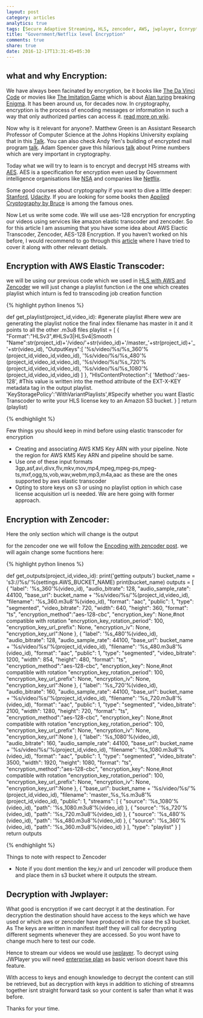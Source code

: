```yaml
---
layout: post
category: articles
analytics: true
tags: [Secure Adaptive Streaming, HLS, zencoder, AWS, jwplayer, Ecnryption, AES-128, Netflix, AWS Elastic Transcoder]
title: "Government/Netflix level Encryption"
comments: true
share: true
date: 2016-12-17T13:31:45+05:30
---
```


what and why Encryption:
------------------------
We have always been facinated by encryption, be it books like [The Da Vinci Code](https://www.goodreads.com/book/show/968.The_Da_Vinci_Code) or movies like [The Imitation Game](http://www.imdb.com/title/tt2084970/) which is about [Alan turing](https://en.wikipedia.org/wiki/Alan_Turing) breaking [Enigma](https://en.wikipedia.org/wiki/Enigma_machine). It has been around us, for decades now. In cryptography, encryption is the process of encoding messages or information in such a way that only authorized parties can access it. [read more on wiki](https://en.wikipedia.org/wiki/Encryption).

Now why is it relevant for anyone?. Matthew Green is an Assistant Research Professor of Computer Science at the Johns Hopkins University explaing that in this [Talk](https://www.youtube.com/watch?v=M6qoJNLIoJI&t). You can also check Andy Yen's building of encrypted mail program [talk](https://www.ted.com/talks/andy_yen_think_your_email_s_private_think_again). Adam Spencer gave this hilarious [talk](https://www.ted.com/talks/adam_spencer_why_i_fell_in_love_with_monster_prime_numbers) about Prime numbers which are very important in cryptography.

Today what we will try to learn is to encrypt and decrypt HlS streams with [AES](https://en.wikipedia.org/wiki/Advanced_Encryption_Standard). AES is a specification for encryption even used by Government intelligence organisations like [NSA](https://en.wikipedia.org/wiki/National_Security_Agency) and companies like [Netflix](https://www.netflix.com).

Some good courses about cryptography if you want to dive a little deeper:
[Stanford](https://www.coursera.org/learn/crypto), [Udacity](https://www.udacity.com/course/applied-cryptography--cs387). If you are looking for some books then [Applied Cryptography by Bruce](https://www.amazon.com/Applied-Cryptography-Protocols-Algorithms-Source/dp/0471117099/ref=sr_1_4?s=books&ie=UTF8&qid=1426511280&sr=1-4&keywords=bruce+schneier) is among the famous ones.

Now Let us write some code. We will use aes-128 encryption for encrypting our videos using services like amazon elastic transcoder and zencoder. So for this article I am assuming that you have some idea about AWS Elactic Transcoder, Zencoder, AES-128 Encryption. If you haven't worked on hls before, I would recommend to go through this [article](http://aameer.github.io/articles/hls-with-aws-and-zencoder/) where I have tried to cover it along with other relevant detials.

Encryption with AWS Elastic Transcoder:
---------------------------------------

we will be using our previous code which we used in [HLS with AWS and Zencoder](http://aameer.github.io/articles/hls-with-aws-and-zencoder/)
we will  just change a playlist function i.e the one which creates playlist which inturn is fed to transcoding job creation function

{% highlight python linenos %}

def get_playlist(project_id,video_id):
    #generate playlist
    #here wew are generating the playlist notice the final index filename has master in it and it points to all the other .m3u8 files
    playlist = [
        {
           "Format":"HLSv3",#HLSv3|HLSv4|Smooth
           "Name":str(project_id)+'/video/'+str(video_id)+'/master_'+str(project_id)+'_'+str(video_id),
           "OutputKeys":[
              '%s/video/%s/%s_360'%(project_id,video_id,video_id),
              '%s/video/%s/%s_480'%(project_id,video_id,video_id),
              '%s/video/%s/%s_720'%(project_id,video_id,video_id),
              '%s/video/%s/%s_1080'%(project_id,video_id,video_id)
           ]
        },
        "HlsContentProtection":{
           'Method':'aes-128', #This value is written into the method attribute of the EXT-X-KEY metadata tag in the output playlist.
           'KeyStoragePolicy':'WithVariantPlaylists',#Specify whether you want Elastic Transcoder to write your HLS license key to an Amazon S3 bucket.
        }
    ]
    return (playlist)

{% endhighlight %}

Few things you should keep in mind before using elastic transcoder for encryption

* Creating and associating AWS KMS Key ARN with your pipeline. Note the region for AWS KMS Key ARN and pipeline should be same.
* Use one of these input formats 3gp,asf,avi,divx,flv,mkv,mov,mp4,mpeg,mpeg-ps,mpeg-ts,mxf,ogg,ts,vob,wav,webm,mp3,m4a,aac as these are the ones supported by aws elastic transcoder
* Opting to store keys on s3 or using no playlist option in which case license acquisition url is needed. We are here going with former approach.


Encryption with Zencoder:
-------------------------
Here the only section which will change is the output

for the zencoder one we will follow the [Encoding with zencoder post](http://aameer.github.io/articles/encoding-with-zencoder/). we will 
again change some fucntions here:

{% highlight python linenos %}

def get_outputs(project_id,video_id):
    print('getting outputs')
    bucket_name = 's3://%s/'%(settings.AWS_BUCKET_NAME)
    print(bucket_name)
    outputs = [
        {
            "label": '%s_360'%(video_id),
            "audio_bitrate": 128,
            "audio_sample_rate": 44100,
            "base_url": bucket_name + '%s/video/%s/'%(project_id,video_id),
            "filename": '%s_360.m3u8'%(video_id),
            "format": "aac",
            "public": 1,
            "type": "segmented",
            "video_bitrate": 720,
            "width": 640,
            "height": 360,
            "format": "ts",
            "encryption_method":"aes-128-cbc",
            "encryption_key": None,#not compatible with rotation
            "encryption_key_rotation_period": 100,
            "encryption_key_url_prefix": None,
            "encryption_iv": None,
            "encryption_key_url":None
        },
        {
            "label": '%s_480'%(video_id),
            "audio_bitrate": 128,
            "audio_sample_rate": 44100,
            "base_url": bucket_name + '%s/video/%s/'%(project_id,video_id),
            "filename": '%s_480.m3u8'%(video_id),
            "format": "aac",
            "public": 1,
            "type": "segmented",
            "video_bitrate": 1200,
            "width": 854,
            "height": 480,
            "format": "ts",
            "encryption_method":"aes-128-cbc",
            "encryption_key": None,#not compatible with rotation
            "encryption_key_rotation_period": 100,
            "encryption_key_url_prefix": None,
            "encryption_iv": None,
            "encryption_key_url":None
        },
        {
            "label": '%s_720'%(video_id),
            "audio_bitrate": 160,
            "audio_sample_rate": 44100,
            "base_url": bucket_name + '%s/video/%s/'%(project_id,video_id),
            "filename": '%s_720.m3u8'%(video_id),
            "format": "aac",
            "public": 1,
            "type": "segmented",
            "video_bitrate": 2100,
            "width": 1280,
            "height": 720,
            "format": "ts",
            "encryption_method":"aes-128-cbc",
            "encryption_key": None,#not compatible with rotation
            "encryption_key_rotation_period": 100,
            "encryption_key_url_prefix": None,
            "encryption_iv": None,
            "encryption_key_url":None
        },
        {
            "label": '%s_1080'%(video_id),
            "audio_bitrate": 160,
            "audio_sample_rate": 44100,
            "base_url": bucket_name + '%s/video/%s/'%(project_id,video_id),
            "filename": '%s_1080.m3u8'%(video_id),
            "format": "aac",
            "public": 1,
            "type": "segmented",
            "video_bitrate": 3500,
            "width": 1920,
            "height": 1080,
            "format": "ts",
            "encryption_method":"aes-128-cbc",
            "encryption_key": None,#not compatible with rotation
            "encryption_key_rotation_period": 100,
            "encryption_key_url_prefix": None,
            "encryption_iv": None,
            "encryption_key_url":None
        },
        {
            "base_url": bucket_name + '%s/video/%s/'%(project_id,video_id),
            "filename": 'master_%s_%s.m3u8'%(project_id,video_id),
            "public": 1,
            "streams": [
                {
                    "source": '%s_1080'%(video_id),
                    "path": '%s_1080.m3u8'%(video_id)
                },
                {
                    "source": '%s_720'%(video_id),
                    "path": '%s_720.m3u8'%(video_id)
                },
                {
                    "source": '%s_480'%(video_id),
                    "path": '%s_480.m3u8'%(video_id)
                },
                {
                    "source": '%s_360'%(video_id),
                    "path": '%s_360.m3u8'%(video_id)
                }
            ],
            "type": "playlist"
        }
    ]
    return outputs

{% endhighlight %}

Things to note with respect to Zencoder

* Note if you dont mention the key,iv and url zencoder will produce them and place them in s3 bucket where it outputs the stream.

Decryption with Jwplayer:
-------------------------
What good is encryption if we cant decrypt it at the destination. For decryption the destination should have access to the keys which we have used or which aws or zencoder have produced in this case the s3 bucket. As The keys are written in manifest itself they will call for decrypting different segments whenever they are accessed. So you wont have to change much here to test our code.

Hence to stream our videos we would use [jwplayer](http://www.jwplayer.com/). To decrypt using JWPlayer you will need [enterprise plan](https://www.jwplayer.com/pricing/) as basic verison doesnt have this feature.

With access to keys and enough knowledge to decrypt the content can still be retrieved, but as decryption with keys in addition to stiching of streamns together isnt straight forward task so your content is safer than what it was before.

Thanks for your time.
